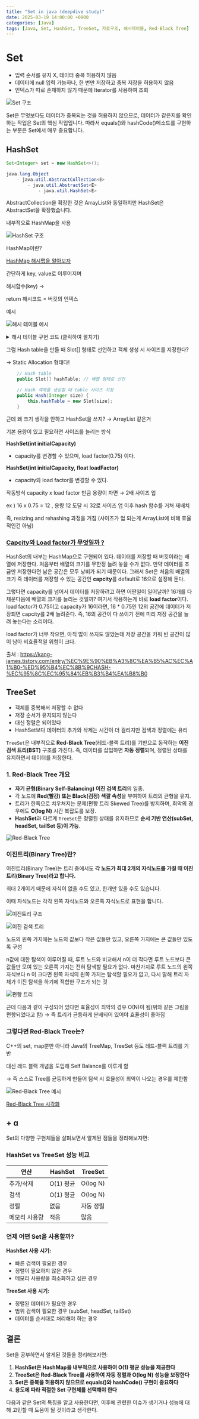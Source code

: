 ```yaml
---
title: "Set in java (deepdive study)"
date: 2025-03-19 14:00:00 +0900
categories: [Java]
tags: [Java, Set, HashSet, TreeSet, 자료구조, 해시테이블, Red-Black Tree]
---
```


# Set

- 입력 순서를 유지 X, 데이터 중복 허용하지 않음
- 데이터에 null 입력 가능하나, 한 번만 저장하고 중복 저장을 허용하지 않음
- 인덱스가 따로 존재하지 않기 때문에 Iterator를 사용하여 조회

![Set 구조](/assets/img/posts/2025-03-19-java-set-deepdive-study/set_1.png)

Set은 무엇보다도 데이터가 중복되는 것을 허용하지 않으므로, 데이터가 같은지를 확인하는 작업은 Set의 핵심 작업입니다. 따라서 equals()와 hashCode()메소드를 구현하는 부분은 Set에서 매우 중요합니다.

## HashSet

```java
Set<Integer> set = new HashSet<>();
```

```java
java.lang.Object
	- java.util.AbstractCollection<E>
    	- java.util.AbstractSet<E>
        	- java.util.HashSet<E>
```

AbstractCollection을 확장한 것은 ArrayList와 동일하지만 HashSet은 AbstractSet을 확장했습니다.

내부적으로 HashMap을 사용

![HashSet 구조](/assets/img/posts/2025-03-19-java-set-deepdive-study/set_2.png)

HashMap이란? 

[HashMap 해시맵을 알아보자](https://velog.io/@cchoijjinyoung/%EC%9E%90%EB%A3%8C%EA%B5%AC%EC%A1%B0-5-HashMap%ED%95%B4%EC%8B%9C%EB%A7%B5%EC%9D%84-%EC%95%8C%EC%95%84%EB%B3%B4%EC%9E%90)

간단하게 key, value로 이루어지며 

해시함수(key) →

return 해시코드 = 버킷의 인덱스

예시

![해시 테이블 예시](/assets/img/posts/2025-03-19-java-set-deepdive-study/set_3.png)

<details>
<summary>해시 테이블 구현 코드 (클릭하여 펼치기)</summary>

    ```java
    // 기본적인 해시 테이블 구현
    public class Hash {

        // Hash table
        public Slot[] hashTable; // 배열 형태로 선언

        // Hash 객체를 생성할 때 table 사이즈 지정
        public Hash(Integer size) {
            this.hashTable = new Slot[size];
        }

        // Slot에는 value를 가짐
        public class Slot {

            String value;

            Slot(String value) {
                this.value = value;
            }
        }

        //Hash function
        public int hashFunction(String key) {
            return (int)(key.charAt(0)) % this.hashTable.length; // 나머지
        }

        // 입력 받은 key를 해시 함수로 인덱스화 하고, 해당 인덱스에 value 저장
       public boolean saveData(String key, String value) {

    		// key는 해시 함수를 거쳐서 해시 값(해시, 해시 주소)을 반환 -> 여기선 배열의 index와 동일
            Integer address = this.hashFunction(key);

    		if(this.hashTable[address] != null) { // 해당 주소에 이미 데이터가 있을 경우
            	this.hashTable[address].value = value;
            } else {
            	this.hashTable[address] = new Slot(value);
            }

            return true;
        }

    	// key에 해당하는 값을 반환
        public String getData(String key) {

    		// key는 해시 함수를 거쳐서 해시 값(해시, 해시 주소)을 반환
            Integer address = this.hashFunction(key);

            if(this.hashTable[address] != null) {
                return this.hashTable[address].value;
            } else {
                return null;
            }
       }
    }
    ```

</details>

그럼 Hash table을 만들 때 Slot[] 형태로 선언하고 객체 생성 시 사이즈를 지정한다?

→ Static Allocation 형태다!

```java
    // Hash table
    public Slot[] hashTable; // 배열 형태로 선언

    // Hash 객체를 생성할 때 table 사이즈 지정
    public Hash(Integer size) {
        this.hashTable = new Slot[size];
    }
```

근데 왜 크기 생각을 안하고 HashSet을 쓰지? → ArrayList 같은거

기본 용량이 있고 필요하면 사이즈를 늘리는 방식

**HashSet(int initialCapacity)**

- capacity를 변경할 수 있으며, load factor(0.75) 이다.

**HashSet(int initialCapacity, float loadFactor)**

- capacity와 load factor를 변경할 수 있다.

작동방식 capacity x load factor 만큼 용량이 차면 → 2배 사이즈 업

ex ) 16 x 0.75 = 12 , 용량 12 도달 시 32로 사이즈 업 이후 hash 함수를 거쳐 재배치

즉, resizing and rehashing 과정을 거침 (사이즈가 업 되는게 ArrayList에 비해 효율적인건 아님)

### [**Capcity와 Load factor가 무엇일까 ?**](https://zerotoinfinite.tistory.com/4#Capcity%EC%99%80%20Load%20factor%EA%B0%80%20%EB%AC%B4%EC%97%87%EC%9D%BC%EA%B9%8C%20%3F-1)

HashSet의 내부는 HashMap으로 구현되어 있다. 데이터를 저장할 때 버킷이라는 배열에 저장한다. 처음부터 배열의 크기를 무한정 늘려 놓을 수가 없다. 만약 데이터를 조금만 저장한다면 남은 공간은 모두 낭비가 되기 때문이다. 그래서 Set은 처음의 배열의 크기 즉 데이터를 저장할 수 있는 공간인 **capcity**를 default로 16으로 설정해 둔다.

그렇다면 capacity를 넘어서 데이터를 저장하려고 하면 어떤일이 일어날까? 16개를 다 채운다음에 배열의 크기를 늘리는 것일까? 여기서 작용하는게 바로 **load factor**이다. load factor가 0.75이고 capacity가 16이라면, 16 * 0.75인 12의 공간에 데이터가 저장되면 capcity를 2배 늘려준다. 즉, 16의 공간이 다 쓰이기 전에 미리 저장 공간을 늘려 놓는다는 소리이다.

load factor가 너무 작으면, 아직 많이 쓰지도 않았는데 저장 공간을 키워 빈 공간이 많이 남아 비효율적일 위험이 크다.

출처 : https://kang-james.tistory.com/entry/%EC%9E%90%EB%A3%8C%EA%B5%AC%EC%A1%B0-%ED%95%B4%EC%8B%9CHASH-%EC%95%8C%EC%95%84%EB%B3%B4%EA%B8%B0

## TreeSet

- 객체를 중복해서 저장할 수 없다
- 저장 순서가 유지되지 않는다
- 대신 정렬은 되어있다
- HashSet보다 데이터의 추가와 삭제는 시간이 더 걸리지만 검색과 정렬에는 유리

`TreeSet`은 내부적으로 **Red-Black Tree**(레드-블랙 트리)를 기반으로 동작하는 **이진 검색 트리(BST)** 구조를 가진다. 즉, 데이터를 삽입하면 **자동 정렬**되며, 정렬된 상태를 유지하면서 데이터를 저장한다.

### **1. Red-Black Tree 개요**

- **자기 균형(Binary Self-Balancing) 이진 검색 트리**의 일종.
- 각 노드에 **Red(빨강) 또는 Black(검정) 색깔 속성**을 부여하여 트리의 균형을 유지.
- 트리가 한쪽으로 치우쳐지는 문제(편향 트리 Skewed Tree)를 방지하며, 최악의 경우에도 **O(log N)** 시간 복잡도를 보장.
- **HashSet**과 다르게 `TreeSet`은 정렬된 상태를 유지하므로 **순서 기반 연산(subSet, headSet, tailSet 등)이 가능**.

![Red-Black Tree](/assets/img/posts/2025-03-19-java-set-deepdive-study/set_4.png)

### **이진트리(Binary Tree)란?**

이진트리(Binary Tree)는 트리 중에서도 **각 노드가 최대 2개의 자식노드를 가질 때 이진트리(Binary Tree)라고 합니다.**

최대 2개이기 때문에 자식이 없을 수도 있고, 한개만 있을 수도 있습니다.

이때 자식노드는 각각 왼쪽 자식노드와 오른쪽 자식노드로 표현을 합니다.

![이진트리 구조](/assets/img/posts/2025-03-19-java-set-deepdive-study/set_5.png)

![이진 검색 트리](/assets/img/posts/2025-03-19-java-set-deepdive-study/set_6.png)

노드의 왼쪽 가지에는 노드의 값보다 작은 값들만 있고, 오른쪽 가지에는 큰 값들만 있도록 구성

n값에 대한 탐색이 이루어질 때, 루트 노드와 비교해서 n이 더 작다면 루트 노드보다 큰 값들만 모여 있는 오른쪽 가지는 전혀 탐색할 필요가 없다. 마찬가지로 루트 노드의 왼쪽 자식보다 n 이 크다면 왼쪽 자식의 왼쪽 가지는 탐색할 필요가 없고, 다시 말해 트리 자체가 이진 탐색을 하기에 적합한 구조가 되는 것

![편향 트리](/assets/img/posts/2025-03-19-java-set-deepdive-study/set_7.png)

근데 다음과 같이 구성되어 있다면 효율성이 최악의 경우 O(N)이 됨(위와 같은 그림을 편향되었다고 함) 
→ 즉 트리가 균등하게 분배되어 있어야 효율성이 좋아짐 

### 그렇다면 Red-Black Tree는?

C++의 set, map뿐만 아니라 Java의 TreeMap, TreeSet 등도 레드-블랙 트리를 기반

대신 레드 블랙 개념을 도입해 Self Balance를 이루게 함 

→ 즉 스스로 Tree를 균등하게 만들어 탐색 시 효율성이 최악이 나오는 경우를 제한함

![Red-Black Tree 예시](/assets/img/posts/2025-03-19-java-set-deepdive-study/set_8.png)

[Red-Black Tree 시각화](https://www.youtube.com/watch?v=2MdsebfJOyM)

## + ɑ

Set의 다양한 구현체들을 살펴보면서 알게된 점들을 정리해보자면:

### HashSet vs TreeSet 성능 비교

| 연산 | HashSet | TreeSet |
|------|---------|---------|
| 추가/삭제 | O(1) 평균 | O(log N) |
| 검색 | O(1) 평균 | O(log N) |
| 정렬 | 없음 | 자동 정렬 |
| 메모리 사용량 | 적음 | 많음 |

### 언제 어떤 Set을 사용할까?

**HashSet 사용 시기:**
- 빠른 검색이 필요한 경우
- 정렬이 필요하지 않은 경우
- 메모리 사용량을 최소화하고 싶은 경우

**TreeSet 사용 시기:**
- 정렬된 데이터가 필요한 경우
- 범위 검색이 필요한 경우 (subSet, headSet, tailSet)
- 데이터를 순서대로 처리해야 하는 경우

## 결론

<!-- ![Set 비교](/assets/img/posts/2025-03-19-java-set-deepdive-study/set_9.png) -->

Set을 공부하면서 알게된 것들을 정리해보자면:

1. **HashSet은 HashMap을 내부적으로 사용하여 O(1) 평균 성능을 제공한다**
2. **TreeSet은 Red-Black Tree를 사용하여 자동 정렬과 O(log N) 성능을 보장한다**
3. **Set은 중복을 허용하지 않으므로 equals()와 hashCode() 구현이 중요하다**
4. **용도에 따라 적절한 Set 구현체를 선택해야 한다**

다음과 같은 Set의 특징을 알고 사용한다면, 이후에 관련한 이슈가 생기거나 성능에 대해 고민할 때 도움이 될 것이라고 생각한다.
